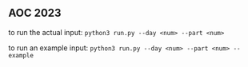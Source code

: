 ## AOC 2023

to run the actual input:
`python3 run.py --day <num> --part <num>`

to run an example input:
`python3 run.py --day <num> --part <num> --example`
